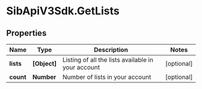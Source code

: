 # SibApiV3Sdk.GetLists

## Properties
Name | Type | Description | Notes
------------ | ------------- | ------------- | -------------
**lists** | **[Object]** | Listing of all the lists available in your account | [optional] 
**count** | **Number** | Number of lists in your account | [optional] 



